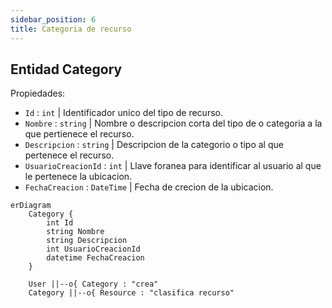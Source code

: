```yaml
---
sidebar_position: 6
title: Categoria de recurso
---
```


## Entidad Category

 Propiedades: 
 - `Id` : `int` | Identificador unico del tipo de recurso.
 - `Nombre` : `string` | Nombre o descripcion corta del tipo de o categoria a la que pertienece el recurso.
 - `Descripcion` : `string` | Descripcion de la categorio  o tipo al que pertenece el recurso.
 - `UsuarioCreacionId` : `int` | Llave foranea para identificar al usuario al que le pertenece la ubicacion.
 - `FechaCreacion` : `DateTime` | Fecha de crecion de la ubicacion.


```mermaid
erDiagram
    Category {
        int Id
        string Nombre
        string Descripcion
        int UsuarioCreacionId
        datetime FechaCreacion
    }

    User ||--o{ Category : "crea"
    Category ||--o{ Resource : "clasifica recurso"

```